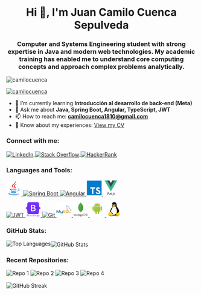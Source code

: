 <h1 align="center">Hi 👋, I'm Juan Camilo Cuenca Sepulveda</h1>
<h3 align="center">Computer and Systems Engineering student with strong expertise in Java and modern web technologies. My academic training has enabled me to understand core computing concepts and approach complex problems analytically.</h3>

<p align="left"> <img src="https://komarev.com/ghpvc/?username=camilocuenca&label=Profile%20views&color=0e75b6&style=flat" alt="camilocuenca" /> </p>

<p align="left"> <a href="https://github.com/ryo-ma/github-profile-trophy"><img src="https://github-profile-trophy.vercel.app/?username=camilocuenca" alt="camilocuenca" /></a> </p>

- 🌱 I’m currently learning **Introducción al desarrollo de back-end (Meta)**
- 💬 Ask me about **Java, Spring Boot, Angular, TypeScript, JWT**
- 📫 How to reach me: **camilocuenca1810@gmail.com**
- 📄 Know about my experiences: [View my CV](https://www.canva.com/design/DAFwt-tIY88/74qKONxw-DZWDMkprfURpQ/view?utm_content=DAFwt-tIY88&utm_campaign=designshare&utm_medium=link&utm_source=editor)

<h3 align="left">Connect with me:</h3>
<p align="left">
  <a href="https://linkedin.com/in/juan-camilo-cuenca-sepulveda" target="blank">
    <img align="center" src="https://raw.githubusercontent.com/rahuldkjain/github-profile-readme-generator/master/src/images/icons/Social/linked-in-alt.svg" alt="LinkedIn" height="30" width="40" />
  </a>
  <a href="https://stackoverflow.com/users/25420157" target="blank">
    <img align="center" src="https://raw.githubusercontent.com/rahuldkjain/github-profile-readme-generator/master/src/images/icons/Social/stack-overflow.svg" alt="Stack Overflow" height="30" width="40" />
  </a>
  <a href="https://www.hackerrank.com/juan-camilo-cuenca-sepulveda" target="blank">
    <img align="center" src="https://raw.githubusercontent.com/rahuldkjain/github-profile-readme-generator/master/src/images/icons/Social/hackerrank.svg" alt="HackerRank" height="30" width="40" />
  </a>
</p>

<h3 align="left">Languages and Tools:</h3>
<p align="left"> 
  <a href="https://www.java.com" target="_blank" rel="noreferrer">
    <img src="https://raw.githubusercontent.com/devicons/devicon/master/icons/java/java-original.svg" alt="Java" width="40" height="40" />
  </a>
  <a href="https://spring.io/" target="_blank" rel="noreferrer">
    <img src="https://www.vectorlogo.zone/logos/springio/springio-icon.svg" alt="Spring Boot" width="40" height="40" />
  </a>
  <a href="https://angular.io/" target="_blank" rel="noreferrer">
    <img src="https://angular.io/assets/images/logos/angular/angular.svg" alt="Angular" width="40" height="40" />
  </a>
  <a href="https://www.typescriptlang.org/" target="_blank" rel="noreferrer">
    <img src="https://raw.githubusercontent.com/devicons/devicon/master/icons/typescript/typescript-original.svg" alt="TypeScript" width="40" height="40" />
  </a>
   </a> <a href="https://vuejs.org/" target="_blank" rel="noreferrer"> <img src="https://raw.githubusercontent.com/devicons/devicon/master/icons/vuejs/vuejs-original-wordmark.svg" alt="vuejs" width="40" height="40"/> </a> </p>
  <a href="https://jwt.io/" target="_blank" rel="noreferrer">
    <img src="https://jwt.io/img/pic_logo.svg" alt="JWT" width="40" height="40" />
  </a>
  <a href="https://getbootstrap.com" target="_blank" rel="noreferrer">
    <img src="https://raw.githubusercontent.com/devicons/devicon/master/icons/bootstrap/bootstrap-plain-wordmark.svg" alt="Bootstrap" width="40" height="40" />
  </a>
  <a href="https://git-scm.com/" target="_blank" rel="noreferrer">
    <img src="https://www.vectorlogo.zone/logos/git-scm/git-scm-icon.svg" alt="Git" width="40" height="40" />
  </a>
  <a href="https://www.mysql.com/" target="_blank" rel="noreferrer">
    <img src="https://raw.githubusercontent.com/devicons/devicon/master/icons/mysql/mysql-original-wordmark.svg" alt="MySQL" width="40" height="40" />
  </a>
  <a href="https://www.mongodb.com/" target="_blank" rel="noreferrer">
    <img src="https://raw.githubusercontent.com/devicons/devicon/master/icons/mongodb/mongodb-original-wordmark.svg" alt="MongoDB" width="40" height="40" />
  </a>
  <a href="https://developer.android.com" target="_blank" rel="noreferrer">
    <img src="https://raw.githubusercontent.com/devicons/devicon/master/icons/android/android-original-wordmark.svg" alt="Android" width="40" height="40" />
  </a>
  <a href="https://www.linux.org/" target="_blank" rel="noreferrer">
    <img src="https://raw.githubusercontent.com/devicons/devicon/master/icons/linux/linux-original.svg" alt="Linux" width="40" height="40" />
  </a>
</p>

<h3 align="left">GitHub Stats:</h3>
<p align="left">
  <img align="center" src="https://github-readme-stats.vercel.app/api?username=camilocuenca&show_icons=true&locale=en" alt="GitHub Stats" />
  <img align="left" src="https://github-readme-stats.vercel.app/api/top-langs?username=camilocuenca&show_icons=true&locale=en&layout=compact" alt="Top Languages" />
</p>

<h3 align="left">Recent Repositories:</h3>
<p align="left">
  <img src="https://github-readme-stats.vercel.app/api/pin/?username=camilocuenca&repo=UniEventos_proyecto_final_Backend" alt="Repo 1" />
  <img src="https://github-readme-stats.vercel.app/api/pin/?username=camilocuenca&repo=UniEventos_proyecto_final_Frontend" alt="Repo 2" />
  <img src="https://github-readme-stats.vercel.app/api/pin/?username=camilocuenca&repo=AppMisiontic-Movil" alt="Repo 3" />
   <img src="https://github-readme-stats.vercel.app/api/pin/?username=camilocuenca&repo=Proyecto-pagina-Locoreria-" alt="Repo 4" />
</p>

<p><img align="center" src="https://github-readme-streak-stats.herokuapp.com/?user=camilocuenca" alt="GitHub Streak" /></p>
